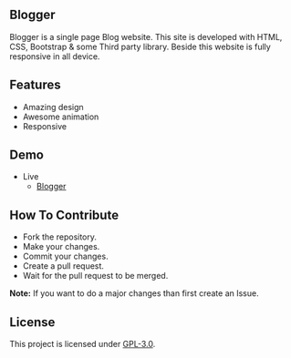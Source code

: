 ## Blogger
Blogger is a single page Blog website. This site is developed with HTML, CSS, Bootstrap & some Third party library. Beside this website is fully responsive in all device.

## Features
- Amazing design
- Awesome animation
- Responsive

## Demo
- Live
    - [Blogger](https://mrhrifat.github.io/blogger)

## How To Contribute
- Fork the repository.
- Make your changes.
- Commit your changes.
- Create a pull request.
- Wait for the pull request to be merged.

**Note:** If you want to do a major changes than first create an Issue.

## License
This project is licensed under [GPL-3.0](https://github.com/mrhrifat/blogger/blob/master/LICENSE.md).
